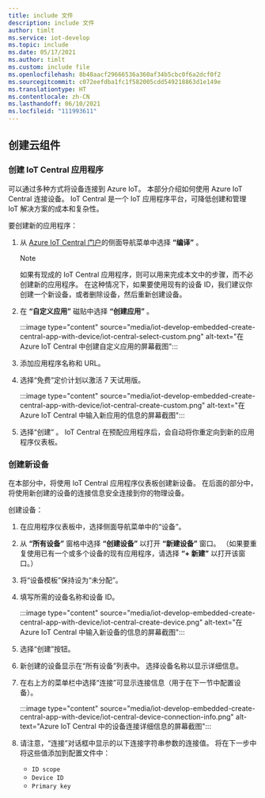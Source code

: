 ```yaml
---
title: include 文件
description: include 文件
author: timlt
ms.service: iot-develop
ms.topic: include
ms.date: 05/17/2021
ms.author: timlt
ms.custom: include file
ms.openlocfilehash: 8b48aacf29666536a360af34b5cbc0f6a2dcf0f2
ms.sourcegitcommit: c072eefdba1fc1f582005cdd549218863d1e149e
ms.translationtype: HT
ms.contentlocale: zh-CN
ms.lasthandoff: 06/10/2021
ms.locfileid: "111993611"
---
```

## <a name="create-the-cloud-components"></a>创建云组件

### <a name="create-the-iot-central-application"></a>创建 IoT Central 应用程序

可以通过多种方式将设备连接到 Azure IoT。 本部分介绍如何使用 Azure IoT Central 连接设备。 IoT Central 是一个 IoT 应用程序平台，可降低创建和管理 IoT 解决方案的成本和复杂性。

要创建新的应用程序：
1. 从 [Azure IoT Central 门户](https://apps.azureiotcentral.com/)的侧面导航菜单中选择 **“编译”** 。

    > [!NOTE]
    > 如果有现成的 IoT Central 应用程序，则可以用来完成本文中的步骤，而不必创建新的应用程序。 在这种情况下，如果要使用现有的设备 ID，我们建议你创建一个新设备，或者删除设备，然后重新创建设备。

1. 在 **“自定义应用”** 磁贴中选择 **“创建应用”** 。

    :::image type="content" source="media/iot-develop-embedded-create-central-app-with-device/iot-central-select-custom.png" alt-text="在 Azure IoT Central 中创建自定义应用的屏幕截图":::

1. 添加应用程序名称和 URL。
1. 选择“免费”定价计划以激活 7 天试用版。

    :::image type="content" source="media/iot-develop-embedded-create-central-app-with-device/iot-central-create-custom.png" alt-text="在 Azure IoT Central 中输入新应用的信息的屏幕截图":::

1. 选择“创建”  。 IoT Central 在预配应用程序后，会自动将你重定向到新的应用程序仪表板。


### <a name="create-a-new-device"></a>创建新设备

在本部分中，将使用 IoT Central 应用程序仪表板创建新设备。 在后面的部分中，将使用新创建的设备的连接信息安全连接到你的物理设备。

创建设备：
1. 在应用程序仪表板中，选择侧面导航菜单中的“设备”。
1. 从 **“所有设备”** 窗格中选择 **“创建设备”** 以打开 **“新建设备”** 窗口。 （如果要重复使用已有一个或多个设备的现有应用程序，请选择 **“+ 新建”** 以打开该窗口。）
1. 将“设备模板”保持设为“未分配”。
1. 填写所需的设备名称和设备 ID。

    :::image type="content" source="media/iot-develop-embedded-create-central-app-with-device/iot-central-create-device.png" alt-text="在 Azure IoT Central 中输入新设备的信息的屏幕截图":::

1. 选择“创建”按钮。
1. 新创建的设备显示在“所有设备”列表中。  选择设备名称以显示详细信息。
1. 在右上方的菜单栏中选择“连接”可显示连接信息（用于在下一节中配置设备）。

    :::image type="content" source="media/iot-develop-embedded-create-central-app-with-device/iot-central-device-connection-info.png" alt-text="Azure IoT Central 中的设备连接详细信息的屏幕截图":::

1. 请注意，“连接”对话框中显示的以下连接字符串参数的连接值。 将在下一步中将这些值添加到配置文件中：

    * `ID scope`
    * `Device ID`
    * `Primary key`